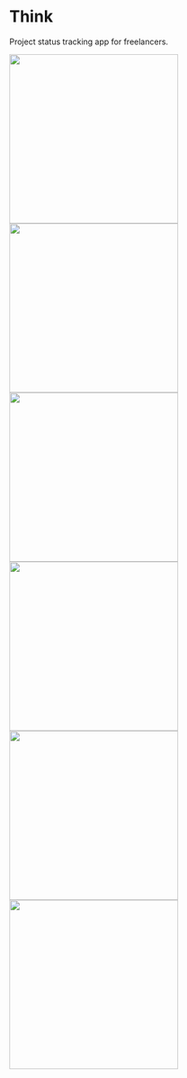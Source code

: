 # Think
Project status tracking app for freelancers.

<img src="https://github.com/lepranby/think/assets/113884557/452f2bd7-1423-43fc-a10e-b289c86c6b03" width="300"/>
<img src="https://github.com/lepranby/think/assets/113884557/6bd84ab9-71c5-47f0-9b32-e36b3c2ebe42" width="300"/>
<img src="https://github.com/lepranby/think/assets/113884557/b6852435-d8a9-4fcc-9087-3ff98739db97" width="300"/>
<img src="https://github.com/lepranby/think/assets/113884557/00b28770-b53d-4e1f-ba08-35348b082371" width="300"/>
<img src="https://github.com/lepranby/think/assets/113884557/dfd0d0f1-e27a-4f5a-a44c-d73a618357ee" width="300"/>
<img src="https://github.com/lepranby/think/assets/113884557/54773c26-ae3d-4435-ad17-1d8c4e4a10fe" width="300"/>
